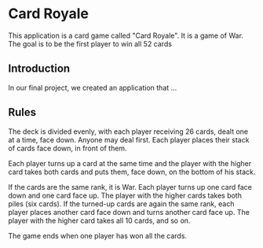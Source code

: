 # Card Royale 

This application is a card game called "Card Royale". It is a game of War. The goal is to be the first player to win all 52 cards

## Introduction

In our final project, we created an application that ...



## Rules

The deck is divided evenly, with each player receiving 26 cards, dealt one at a time, face down. Anyone may deal first. Each player places their stack of cards face down, in front of them.

Each player turns up a card at the same time and the player with the higher card takes both cards and puts them, face down, on the bottom of his stack.

If the cards are the same rank, it is War. Each player turns up one card face down and one card face up. The player with the higher cards takes both piles (six cards). If the turned-up cards are again the same rank, each player places another card face down and turns another card face up. The player with the higher card takes all 10 cards, and so on.

The game ends when one player has won all the cards.

<!-- 

TODO:
- Have server folder have a index.js file that starts an express server.
- Have server folder have a routes folder with all of the routes for the application.
- Have server folder have a models folder with all of the mongoose models for the application.
- Create a database with a user model with username, password, and games won.
- UI
    - Create Header Component with title and login button
    - Create a Signup component that allows user to create a username and password
    - Create Login Component with username and password inputs
    - Create Game Component with a start game button
    - Create Game Over Component with a play again button
    - Create a Hand Component that allows user to cycle through and select a card
    - Create a Hand Component that only shows backs of cards for opponent
    - Create a Discard Pile Component
    - Create a Game Field Component that shows the cards that are being played 
    - Create a Leaderboard Component
- Backend
    - Create a database with a user model with username, password, and games won
    - Create a leaderboard model
    - Create routes for signup, login, and game creation
 -->